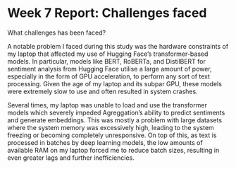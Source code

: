 # Week 7 Report: Challenges faced

What challenges has been faced?

A notable problem I faced during this study was the hardware constraints of my laptop that affected my use of Hugging Face’s transformer-based models. In particular, models like BERT, RoBERTa, and DistilBERT for sentiment analysis from Hugging Face utilise a large amount of power, especially in the form of GPU acceleration, to perform any sort of text processing. Given the age of my laptop and its subpar GPU, these models were extremely slow to use and often resulted in system crashes.

Several times, my laptop was unable to load and use the transformer models which severely impeded Agreggation’s ability to predict sentiments and generate embeddings. This was mostly a problem with large datasets where the system memory was excessively high, leading to the system freezing or becoming completely unresponsive. On top of this, as text is processed in batches by deep learning models, the low amounts of available RAM on my laptop forced me to reduce batch sizes, resulting in even greater lags and further inefficiencies.
